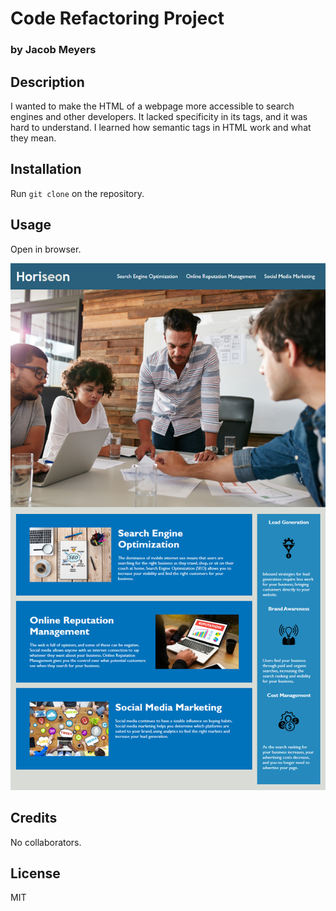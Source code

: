 # Code Refactoring Project
### by Jacob Meyers


## Description

I wanted to make the HTML of a webpage more accessible to search engines and other developers. It lacked specificity in its tags, and it was hard to understand. I learned how semantic tags in HTML work and what they mean.

## Installation

Run ```git clone``` on the repository.

## Usage

Open in browser.

![The Horiseon webpage includes a semantically tagged navigation bar, a header image, and cards with text and images at the bottom of the page.](./Develop/assets/images/01-html-css-git-homework-demo.png)

## Credits

No collaborators.

## License

MIT
